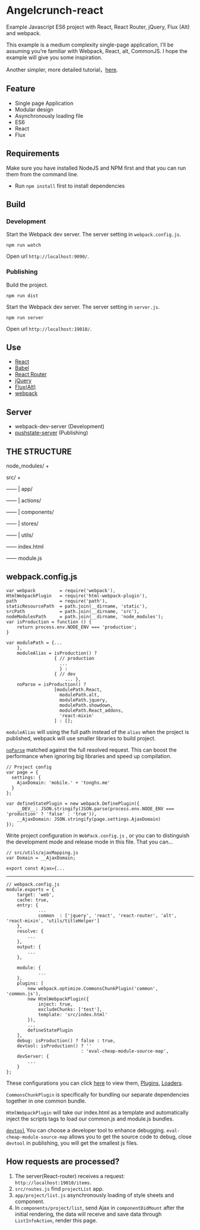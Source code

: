 # Angelcrunch-react
Example Javascript ES6 project with React, React Router, jQuery, Flux (Alt) and webpack.

This example is a medium complexity single-page application, I’ll be assuming you’re familiar with Webpack, React, alt, CommonJS. I hope the example will give you some inspiration.

Another simpler,  more detailed tutorial，[here](https://underthehood.myob.com/changing-of-the-guard-in-web-technologies/).

## Feature
* Single page Application
* Modular design
* Asynchronously loading file 
* ES6
* React
* Flux

## Requirements
Make sure you have installed NodeJS and NPM first and that you can run them from the command line.

* Run `npm install` first to install dependencies

## Build
### Development
    
Start the Webpack dev server. The server setting in `webpack.config.js`.

    npm run watch

Open url `http://localhost:9090/`.

### Publishing
Build the project.

    npm run dist
Start the Webpack dev server. The server setting in `server.js`.

    npm run server
Open url `http://localhost:19010/`.



## Use
* [React](https://facebook.github.io/react/)
* [Babel](http://babeljs.io)
* [React Router](https://github.com/rackt/react-router)
* [jQuery](http://jquery.com)
* [Flux(Alt)](http://alt.js.org)
* [webpack](http://webpack.github.io)

## Server
* webpack-dev-server (Development)
* [pushstate-server](https://github.com/scottcorgan/pushstate-server) (Publishing)


## THE STRUCTURE
node_modules/ + 
 
src/ +  

—— | app/

—— | actions/

—— | components/

—— | stores/

—— | utils/

—— index.html

—— module.js

## webpack.config.js

    var webpack         = require('webpack'),
    HtmlWebpackPlugin   = require('html-webpack-plugin'),
    path                = require('path'),
    staticResourcePath  = path.join(__dirname, 'static'),
    srcPath             = path.join(__dirname, 'src'),
    nodeModulesPath     = path.join(__dirname, 'node_modules');
    var isProduction = function () {
        return process.env.NODE_ENV === 'production';
    }

    var modulePath = {...
        },
        moduleAlias = isProduction() ?
                      { // production
                        ...
                        } :
                      { // dev
                          ... },
        noParse = isProduction() ?
                      [modulePath.React,
                        modulePath.alt,
                        modulePath.jquery,
                        modulePath.showdown,
                        modulePath.React_addons,
                        'react-mixin'
                      ] : [];

`moduleAlias` will using the full path instead of the `alias` when the project is published, webpack will use smaller libraries to build project.

[`noParse`](http://webpack.github.io/docs/configuration.html#module-noparse) matched against the full resolved request. This can boost the performance when ignoring big libraries and speed up compilation.


    // Project config
    var page = {
      settings: {
        AjaxDomain: 'mobile.' + 'tonghs.me'
      }
    };
    
    var defineStatePlugin = new webpack.DefinePlugin({
        __DEV__: JSON.stringify(JSON.parse(process.env.NODE_ENV === 'production' ? 'false' : 'true')),
        __AjaxDomain: JSON.stringify(page.settings.AjaxDomain)
    });

Write project configuration in `WebPack.config.js` , or you can to distinguish the development mode and release mode in this file. That you can...

    // src/utils/ajaxMapping.js
    var Domain = __AjaxDomain;
    
    export const Ajax={...

--------


    // webpack.config.js
    module.exports = {
        target: 'web',
        cache: true,
        entry: {
                ...
                common  : ['jquery', 'react', 'react-router', 'alt', 'react-mixin', 'utils/titleHelper']
        },
        resolve: {
            ...
        },
        output: {
            ...
        },
    
        module: {
                ...
        },
        plugins: [
            new webpack.optimize.CommonsChunkPlugin('common', 'common.js'),
            new HtmlWebpackPlugin({
                inject: true,
                excludeChunks: ['test'],
                template: 'src/index.html'
            }),
            ...
            defineStatePlugin
        ],
        debug: isProduction() ? false : true,
        devtool: isProduction() ? '' 
                                : 'eval-cheap-module-source-map',
        devServer: {
            ...
        }
    };

These configurations you can click [here](http://webpack.github.io/docs/configuration.html) to view them, [Plugins](http://webpack.github.io/docs/list-of-plugins.html), [Loaders](http://webpack.github.io/docs/list-of-loaders.html).

`CommonsChunkPlugin` is specifically for bundling our separate dependencies together in one common bundle.

`HtmlWebpackPlugin` will take our index.html as a template and automatically inject the scripts tags to load our common.js and module.js bundles.

[`devtool`](http://webpack.github.io/docs/configuration.html#devtool) You can choose a developer tool to enhance debugging. `eval-cheap-module-source-map` allows you to get the source code to debug,  close `devtool` in publishing, you will get the smallest js files.


## How requests are processed?
1.  The server(React-router) receives a request: `http://localhost:19010/items`.
2.  `src/routes.js` find `projectList` app.
3.  `app/project/list.js` asynchronously loading of style sheets and component.
4.  In `components/project/list`,  send Ajax in `componentDidMount` after the initial rendering, the data will receive and save data through `ListInfoAction`, render this page.